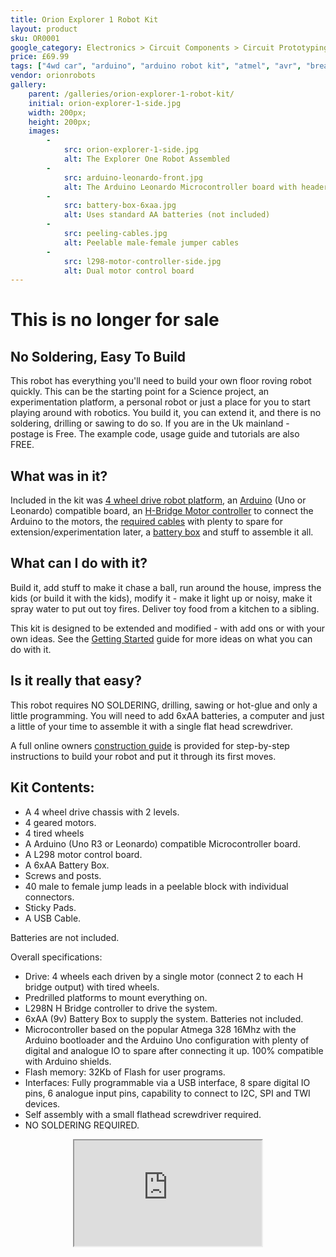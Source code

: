 ```yaml
---
title: Orion Explorer 1 Robot Kit
layout: product
sku: OR0001
google_category: Electronics > Circuit Components > Circuit Prototyping
price: £69.99
tags: ["4wd car", "arduino", "arduino robot kit", "atmel", "avr", "breadboard", "explorer 1", "microcontroller", "robot", "robot car", "robot chassis", "solderless"]
vendor: orionrobots
gallery:
    parent: /galleries/orion-explorer-1-robot-kit/
    initial: orion-explorer-1-side.jpg
    width: 200px;
    height: 200px;
    images:
        -
            src: orion-explorer-1-side.jpg
            alt: The Explorer One Robot Assembled
        -
            src: arduino-leonardo-front.jpg
            alt: The Arduino Leonardo Microcontroller board with headers
        -
            src: battery-box-6xaa.jpg
            alt: Uses standard AA batteries (not included)
        -
            src: peeling-cables.jpg
            alt: Peelable male-female jumper cables
        -
            src: l298-motor-controller-side.jpg
            alt: Dual motor control board
---
```

# This is no longer for sale

## No Soldering, Easy To Build

This robot has everything you'll need to build your own floor roving robot quickly. This can be the starting point for a Science project, an experimentation platform, a personal robot or just a place for you to start playing around with robotics. You build it, you can extend it, and there is no soldering, drilling or sawing to do so. If you are in the Uk mainland - postage is Free. The example code, usage guide and tutorials are also FREE.

## What was in it?

Included in the kit was [4 wheel drive robot platform](/products/more-about-the-orion-explorer-1-chassis.html), an [Arduino](/pages/about_the_arduino.html) (Uno or Leonardo) compatible board, an [H-Bridge Motor controller](/products/dual-motor-2a-control-board.html) to connect the Arduino to the motors, the [required cables](/products/jump-cables-40-pin-male-female.html) with plenty to spare for extension/experimentation later, a [battery box](/products/battery-box-6xaa.html) and stuff to assemble it all.

## What can I do with it?

Build it, add stuff to make it chase a ball, run around the house, impress the kids (or build it with the kids), modify it - make it light up or noisy, make it spray water to put out toy fires. Deliver toy food from a kitchen to a sibling.

This kit is designed to be extended and modified - with add ons or with your own ideas. See the [Getting Started](/getting_started.html) guide for more ideas on what you can do with it.

## Is it really that easy?

This robot requires NO SOLDERING, drilling, sawing or hot-glue and only a little programming. You will need to add 6xAA batteries, a computer and just a little of your time to assemble it with a single flat head screwdriver.

A full online owners [construction guide](/construction_guide.html) is provided for step-by-step instructions to build your robot and put it through its first moves.

## Kit Contents:

* A 4 wheel drive chassis with 2 levels.
* 4 geared motors.
* 4 tired wheels
* A Arduino (Uno R3 or Leonardo) compatible Microcontroller board.
* A L298 motor control board.
* A 6xAA Battery Box.
* Screws and posts.
* 40 male to female jump leads in a peelable block with individual connectors.
* Sticky Pads.
* A USB Cable.

Batteries are not included.

Overall specifications:

* Drive: 4 wheels each driven by a single motor (connect 2 to each H bridge output) with tired wheels.
* Predrilled platforms to mount everything on.
* L298N H Bridge controller to drive the system.
* 6xAA (9v) Battery Box to supply the system. Batteries not included.
* Microcontroller based on the popular Atmega 328 16Mhz with the Arduino bootloader and the Arduino Uno configuration with plenty of digital and analogue IO to spare after connecting it up. 100% compatible with Arduino shields.
* Flash memory: 32Kb of Flash for user programs.
* Interfaces: Fully programmable via a USB interface, 8 spare digital IO pins, 6 analogue input pins, capability to connect to I2C, SPI and TWI devices.
* Self assembly with a small flathead screwdriver required.
* NO SOLDERING REQUIRED.

<p style="text-align: center;"><iframe src="http://www.youtube.com/embed/nMInkh0OysI?rel=0" height="169" width="300"></iframe></p>
